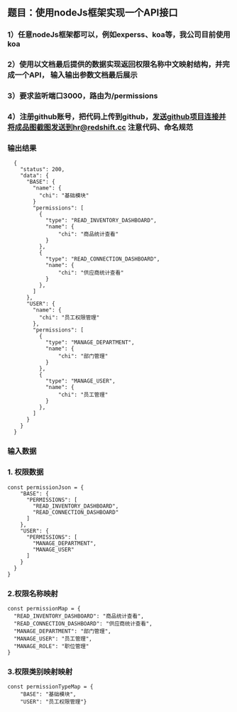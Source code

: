 ## 题目：使用nodeJs框架实现一个API接口
### 1）任意nodeJs框架都可以，例如experss、koa等，我公司目前使用koa
### 2）使用以文档最后提供的数据实现返回权限名称中文映射结构，并完成一个API， 输入输出参数文档最后展示
### 3）要求监听端口3000，路由为/permissions
### 4）注册github账号，把代码上传到github，发送github项目连接并将成品图截图发送到hr@redshift.cc 注意代码、命名规范

### 输出结果
```
  {
    "status": 200,
    "data": {
      "BASE": {
        "name": {
          "chi": "基础模块"
        }
        "permissions": [
          {
            "type": "READ_INVENTORY_DASHBOARD",
            "name": {
                "chi": "商品统计查看"
            }
          },
          {
            "type": "READ_CONNECTION_DASHBOARD",
            "name": {
                "chi": "供应商统计查看"
            }
          },
        ]
      },
      "USER": {
        "name": {
          "chi": "员工权限管理"
        },
        "permissions": [
          {
            "type": "MANAGE_DEPARTMENT",
            "name": {
                "chi": "部门管理"
            }
          },
          {
            "type": "MANAGE_USER",
            "name": {
                "chi": "员工管理"
            }
          },
        ]
      }
    } 
  }
```
### 输入数据

### 1. 权限数据
```
const permissionJson = {
    "BASE": {
      "PERMISSIONS": [
        "READ_INVENTORY_DASHBOARD",
        "READ_CONNECTION_DASHBOARD"
      ]
    },
    "USER": {
      "PERMISSIONS": [
        "MANAGE_DEPARTMENT",
        "MANAGE_USER"
      ]
    }
  }
}
```

### 2.权限名称映射
```
const permissionMap = {
  "READ_INVENTORY_DASHBOARD": "商品统计查看",
  "READ_CONNECTION_DASHBOARD": "供应商统计查看",
  "MANAGE_DEPARTMENT": "部门管理",
  "MANAGE_USER": "员工管理",
  "MANAGE_ROLE": "职位管理"
}
```

### 3.权限类别映射映射
```
const permissionTypeMap = {
    "BASE": "基础模块",
    "USER": "员工权限管理"}
```

